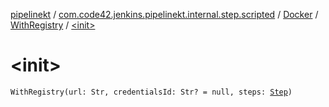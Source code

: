 [pipelinekt](../../../index.md) / [com.code42.jenkins.pipelinekt.internal.step.scripted](../../index.md) / [Docker](../index.md) / [WithRegistry](index.md) / [&lt;init&gt;](./-init-.md)

# &lt;init&gt;

`WithRegistry(url: Str, credentialsId: Str? = null, steps: `[`Step`](../../../com.code42.jenkins.pipelinekt.core.step/-step/index.md)`)`